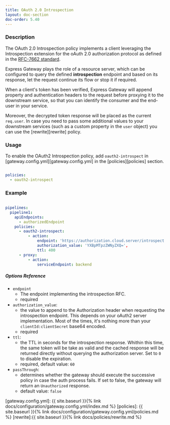 ```yaml
---
title: OAuth 2.0 Introspection
layout: doc-section
doc-order: 5.40
---
```


### Description

The OAuth 2.0 Introspection policy implements a client leveraging the Introspection extension for the oAuth 2.0
authorization protocol as defined in the [RFC-7662 standard][rfc-7662-standard].

Express Gateway plays the role of a resource server, which can be configured to query the defined **introspection**
endpoint and based on its response, let the request continue its flow or stop it if required.

When a client's token has been verified, Express Gateway will append property and authentication headers to
the request before proxying it to the downstream service, so that you can identify the consumer and the end-user in
your service.

Moreover, the decrypted token response will be placed as the current `req.user`. In case you need to pass some additional
values to your downstream services (such as a custom property in the `user` object) you can use the [rewrite][rewrite] policy.

### Usage

To enable the OAuth2 Introspection policy, add `oauth2-introspect` in [gateway.config.yml][gateway.config.yml] in the
[policies][policies] section.

```yaml

policies:
  - oauth2-introspect
```

### Example

```yaml

pipelines:
  pipeline1:
    apiEndpoints:
      - authorizedEndpoint
    policies:
      - oauth2-introspect:
          - action:
              endpoint: 'https://authorization.cloud.server/introspect'
              authorization_value: 'YXBpMTpzZWNyZXQ=',
              ttl: 400
      - proxy:
          - action:
              serviceEndpoint: backend
```

##### Options Reference

* `endpoint`
  - The endpoint implementing the introspection RFC.
  - required
* `authorization_value`:
  - the value to append to the Authorization header when requesting the introspection endpoint. This depends on your oAuth2
    server implementation. Most of the times, it's nothing more than your `clientId:clientSecret` base64 encoded.
  - required
* `ttl`:
  - the TTL in seconds for the introspection response. Whithin this time, the same token will be take as valid and the
    cached response will be returned directly without querying the authorization server. Set to `0` to disable the expiration.
  - required, default value: `60`
* `passThrough`:
  - determines whether the gateway should execute the successive policy in case the auth process fails. If set to false,
    the gateway will return an `Unauthorized` response.
  - default value: `false`

[rfc-7662-standard]: https://tools.ietf.org/html/rfc7662
[gateway.config.yml]: {{ site.baseurl }}{% link docs/configuration/gateway.config.yml/index.md %}
[policies]: {{ site.baseurl }}{% link docs/configuration/gateway.config.yml/policies.md %}
[rewrite]:{{ site.baseurl }}{% link docs/policies/rewrite.md %}
